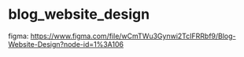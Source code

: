# blog_website_design
figma: https://www.figma.com/file/wCmTWu3Gynwi2TcIFRRbf9/Blog-Website-Design?node-id=1%3A106
